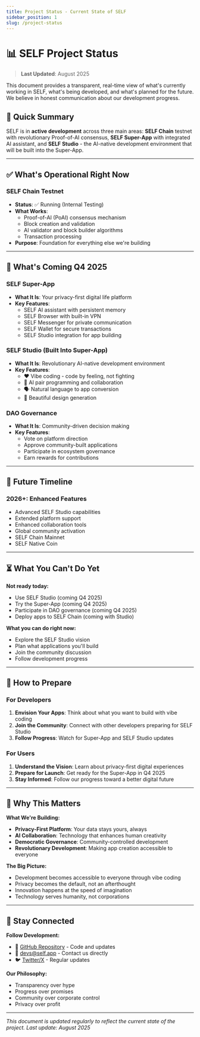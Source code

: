 ```yaml
---
title: Project Status - Current State of SELF
sidebar_position: 1
slug: /project-status
---
```


# 📊 SELF Project Status

> **Last Updated**: August 2025

This document provides a transparent, real-time view of what's currently working in SELF, what's being developed, and what's planned for the future. We believe in honest communication about our development progress.

## 🎯 Quick Summary

SELF is in **active development** across three main areas: **SELF Chain** testnet with revolutionary Proof-of-AI consensus, **SELF Super-App** with integrated AI assistant, and **SELF Studio** - the AI-native development environment that will be built into the Super-App.

---

## ✅ What's Operational Right Now

### SELF Chain Testnet
- **Status**: ✅ Running (Internal Testing)
- **What Works**: 
  - Proof-of-AI (PoAI) consensus mechanism
  - Block creation and validation
  - AI validator and block builder algorithms
  - Transaction processing
- **Purpose**: Foundation for everything else we're building

---

## 🔄 What's Coming Q4 2025

### SELF Super-App
- **What It Is**: Your privacy-first digital life platform
- **Key Features**:
  - SELF AI assistant with persistent memory
  - SELF Browser with built-in VPN
  - SELF Messenger for private communication
  - SELF Wallet for secure transactions
  - SELF Studio integration for app building

### SELF Studio (Built Into Super-App)
- **What It Is**: Revolutionary AI-native development environment
- **Key Features**:
  - ❤️ Vibe coding - code by feeling, not fighting
  - 🤖 AI pair programming and collaboration
  - 🗣️ Natural language to app conversion
  - 🎨 Beautiful design generation

### DAO Governance
- **What It Is**: Community-driven decision making
- **Key Features**:
  - Vote on platform direction
  - Approve community-built applications
  - Participate in ecosystem governance
  - Earn rewards for contributions

---

## 📅 Future Timeline

### 2026+: Enhanced Features
- Advanced SELF Studio capabilities
- Extended platform support
- Enhanced collaboration tools
- Global community activation
- SELF Chain Mainnet
- SELF Native Coin

---

## ⏳ What You Can't Do Yet

**Not ready today:**
- Use SELF Studio (coming Q4 2025)
- Try the Super-App (coming Q4 2025)
- Participate in DAO governance (coming Q4 2025)
- Deploy apps to SELF Chain (coming with Studio)

**What you can do right now:**
- Explore the SELF Studio vision
- Plan what applications you'll build
- Join the community discussion
- Follow development progress

---

## 🎯 How to Prepare

### For Developers
1. **Envision Your Apps**: Think about what you want to build with vibe coding
2. **Join the Community**: Connect with other developers preparing for SELF Studio
3. **Follow Progress**: Watch for Super-App and SELF Studio updates

### For Users
1. **Understand the Vision**: Learn about privacy-first digital experiences
2. **Prepare for Launch**: Get ready for the Super-App in Q4 2025
3. **Stay Informed**: Follow our progress toward a better digital future

---

## 🌟 Why This Matters

**What We're Building:**
- **Privacy-First Platform**: Your data stays yours, always
- **AI Collaboration**: Technology that enhances human creativity
- **Democratic Governance**: Community-controlled development
- **Revolutionary Development**: Making app creation accessible to everyone

**The Big Picture:**
- Development becomes accessible to everyone through vibe coding
- Privacy becomes the default, not an afterthought
- Innovation happens at the speed of imagination
- Technology serves humanity, not corporations

---

## 🤝 Stay Connected

**Follow Development:**
- 🐙 [GitHub Repository](https://github.com/SELF-Technology/self-chain-public) - Code and updates
- 📧 [devs@self.app](mailto:devs@self.app) - Contact us directly
- 🐦 [Twitter/X](https://x.com/self_hq) - Regular updates

**Our Philosophy:**
- Transparency over hype
- Progress over promises
- Community over corporate control
- Privacy over profit

---

*This document is updated regularly to reflect the current state of the project. Last update: August 2025*
